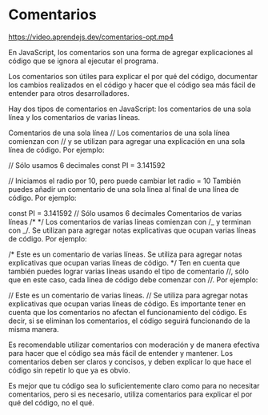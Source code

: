 # Comentarios

https://video.aprendejs.dev/comentarios-opt.mp4

En JavaScript, los comentarios son una forma de agregar explicaciones al código que se ignora al ejecutar el programa.

Los comentarios son útiles para explicar el por qué del código, documentar los cambios realizados en el código y hacer que el código sea más fácil de entender para otros desarrolladores.

Hay dos tipos de comentarios en JavaScript: los comentarios de una sola línea y los comentarios de varias líneas.

Comentarios de una sola línea //
Los comentarios de una sola línea comienzan con // y se utilizan para agregar una explicación en una sola línea de código. Por ejemplo:

// Sólo usamos 6 decimales
const PI = 3.141592

// Iniciamos el radio por 10, pero puede cambiar
let radio = 10
También puedes añadir un comentario de una sola línea al final de una línea de código. Por ejemplo:

const PI = 3.141592 // Sólo usamos 6 decimales
Comentarios de varias líneas /* */
Los comentarios de varias líneas comienzan con /_ y terminan con _/. Se utilizan para agregar notas explicativas que ocupan varias líneas de código. Por ejemplo:

/*
  Este es un comentario de varias líneas.
  Se utiliza para agregar notas explicativas que ocupan varias líneas de código.
*/
Ten en cuenta que también puedes lograr varias líneas usando el tipo de comentario //, sólo que en este caso, cada línea de código debe comenzar con //. Por ejemplo:

// Este es un comentario de varias líneas.
// Se utiliza para agregar notas explicativas que ocupan varias líneas de código.
Es importante tener en cuenta que los comentarios no afectan el funcionamiento del código. Es decir, si se eliminan los comentarios, el código seguirá funcionando de la misma manera.

Es recomendable utilizar comentarios con moderación y de manera efectiva para hacer que el código sea más fácil de entender y mantener. Los comentarios deben ser claros y concisos, y deben explicar lo que hace el código sin repetir lo que ya es obvio.

Es mejor que tu código sea lo suficientemente claro como para no necesitar comentarios, pero si es necesario, utiliza comentarios para explicar el por qué del código, no el qué.